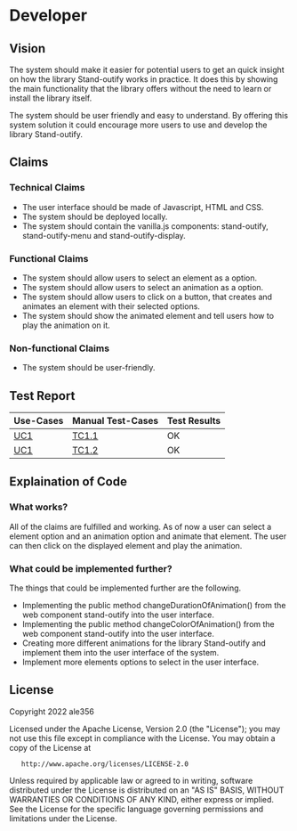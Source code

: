 # Developer
## Vision
The system should make it easier for potential users to get an quick insight on how the library Stand-outify works in practice. It does this by showing the main functionality that the library offers without the need to learn or install the library itself.

The system should be user friendly and easy to understand. By offering this system solution it could encourage more users to use and develop the library Stand-outify.

## Claims
### Technical Claims
* The user interface should be made of Javascript, HTML and CSS.
* The system should be deployed locally.
* The system should contain the vanilla.js components: stand-outify, stand-outify-menu and stand-outify-display.
### Functional Claims
* The system should allow users to select an element as a option.
* The system should allow users to select an animation as a option.
* The system should allow users to click on a button, that creates and animates an element with their selected options.
* The system should show the animated element and tell users how to play the animation on it.
### Non-functional Claims
* The system should be user-friendly.

## Test Report
| Use-Cases     | Manual Test-Cases | Test Results |
| ------------- | ------------- | -------- |
| [UC1](https://github.com/ale356/stand-outify-demo-app/blob/main/resources/Use-Cases.md#uc1-showcase-an-animated-element)           | [TC1.1](https://github.com/ale356/stand-outify-demo-app/blob/main/resources/Test-Cases.md#tc11-showcase-an-animated-button-element-successfully)         | OK       |
| [UC1](https://github.com/ale356/stand-outify-demo-app/blob/main/resources/Use-Cases.md#uc1-showcase-an-animated-element)           | [TC1.2](https://github.com/ale356/stand-outify-demo-app/blob/main/resources/Test-Cases.md#tc12-showcase-an-animated-h1-element-successfully)         | OK       |
## Explaination of Code
### What works?
All of the claims are fulfilled and working. As of now a user can select a element option and an animation option and animate that element. The user can then click on the displayed element and play the animation. 
### What could be implemented further?
The things that could be implemented further are the following.
* Implementing the public method changeDurationOfAnimation() from the web component stand-outify into the user interface.
* Implementing the public method changeColorOfAnimation() from the web component stand-outify into the user interface.
* Creating more different animations for the library Stand-outify and implement them into the user interface of the system.
* Implement more elements options to select in the user interface.
## License
   Copyright 2022 ale356

   Licensed under the Apache License, Version 2.0 (the "License");
   you may not use this file except in compliance with the License.
   You may obtain a copy of the License at

       http://www.apache.org/licenses/LICENSE-2.0

   Unless required by applicable law or agreed to in writing, software
   distributed under the License is distributed on an "AS IS" BASIS,
   WITHOUT WARRANTIES OR CONDITIONS OF ANY KIND, either express or implied.
   See the License for the specific language governing permissions and
   limitations under the License.